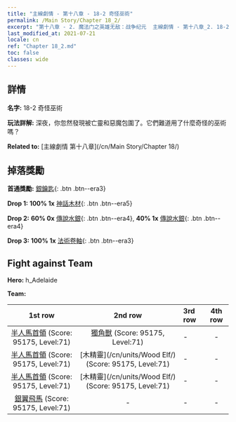 ```yaml
---
title: "主線劇情 - 第十八章 - 18-2 奇怪巫術"
permalink: /Main Story/Chapter 18_2/
excerpt: "第十八章 - 2. 魔法门之英雄无敌：战争纪元  主線劇情 - 第十八章_2. 18-2 奇怪巫術"
last_modified_at: 2021-07-21
locale: cn
ref: "Chapter 18_2.md"
toc: false
classes: wide
---
```


## 詳情

 **名字:** 18-2 奇怪巫術

 **玩法詳解:** 深夜，你忽然發現被亡靈和惡魔包圍了。它們難道用了什麼奇怪的巫術嗎？

 **Related to:** [主線劇情 第十八章](/cn/Main Story/Chapter 18/)

## 掉落獎勵

 **首通獎勵:** [銀鑰匙](/cn/Items/con_693/){: .btn .btn--era3}

 **Drop 1:** **100% 1x** [神話木材](/cn/Items/mat_62/){: .btn .btn--era5}

 **Drop 2:** **60% 0x** [傳說水銀](/cn/Items/mat_56/){: .btn .btn--era4}, **40% 1x** [傳說水銀](/cn/Items/mat_56/){: .btn .btn--era4}

 **Drop 3:** **100% 1x** [法術卷軸](/cn/Items/con_694/){: .btn .btn--era3}


## Fight against Team
 **Hero:** h_Adelaide

 **Team:**


  | 1st row | 2nd row | 3rd row | 4th row |
  |:----:|:----:|:----|:----:|
  | [半人馬首領](/cn/units/Centaur/) (Score: 95175, Level:71)  | [獨角獸](/cn/units/Unicorn/) (Score: 95175, Level:71)  | - | - |
  | [半人馬首領](/cn/units/Centaur/) (Score: 95175, Level:71)  | [木精靈](/cn/units/Wood Elf/) (Score: 95175, Level:71)  | - | - |
  | [半人馬首領](/cn/units/Centaur/) (Score: 95175, Level:71)  | [木精靈](/cn/units/Wood Elf/) (Score: 95175, Level:71)  | - | - |
  | [銀翼飛馬](/cn/units/Pegasus/) (Score: 95175, Level:71)  | - | - | - |


